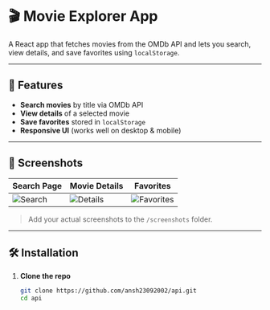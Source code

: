 # 🎬 Movie Explorer App

A React app that fetches movies from the OMDb API and lets you search, view details, and save favorites using `localStorage`.

---

## 🚀 Features

- **Search movies** by title via OMDb API  
- **View details** of a selected movie  
- **Save favorites** stored in `localStorage`  
- **Responsive UI** (works well on desktop & mobile)

---

## 📸 Screenshots

| Search Page | Movie Details | Favorites |
|-------------|----------------|------------|
| ![Search](./Screenshots/search.PNG) | ![Details](./Screenshots/details.PNG) | ![Favorites](./Screenshots/favorites.PNG) |

> Add your actual screenshots to the `/screenshots` folder.

---

## 🛠️ Installation

1. **Clone the repo**  
   ```bash
   git clone https://github.com/ansh23092002/api.git
   cd api

